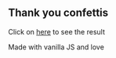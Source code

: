 ## Thank you confettis

Click on [here](https://muchas-study.netlify.app/) to see the result

Made with vanilla JS and love